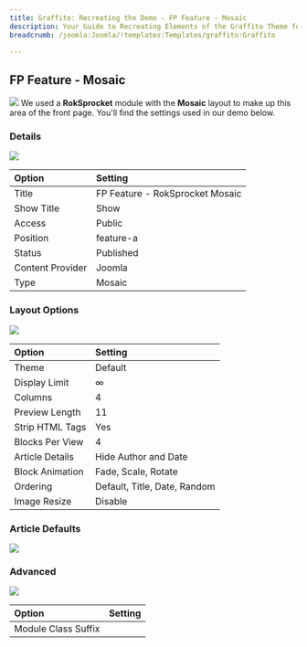 ```yaml
---
title: Graffito: Recreating the Demo - FP Feature - Mosaic
description: Your Guide to Recreating Elements of the Graffito Theme for Joomla
breadcrumb: /joomla:Joomla/!templates:Templates/graffito:Graffito

---
```


FP Feature - Mosaic
-----
![][demo]
We used a **RokSprocket** module with the **Mosaic** layout to make up this area of the front page. You'll find the settings used in our demo below.

### Details
![][demo2]

| Option           | Setting                         |  
| :--------------- | :------------------------------ |  
| Title            | FP Feature - RokSprocket Mosaic |  
| Show Title       | Show                            |  
| Access           | Public                          |  
| Position         | feature-a                       |  
| Status           | Published                       |  
| Content Provider | Joomla                          |  
| Type             | Mosaic                          |  

### Layout Options
![][demo3]

| Option          | Setting                      |  
| :-------------- | :--------------------------- |  
| Theme           | Default                      |  
| Display Limit   | ∞                            |  
| Columns         | 4                            |  
| Preview Length  | 11                           |  
| Strip HTML Tags | Yes                          |  
| Blocks Per View | 4                            |  
| Article Details | Hide Author and Date         |  
| Block Animation | Fade, Scale, Rotate          |  
| Ordering        | Default, Title, Date, Random |  
| Image Resize    | Disable                      |  

### Article Defaults
![][demo4]

### Advanced
![][demo5]

| Option              | Setting |  
| :------------------ | :------ |  
| Module Class Suffix |         |

[demo]: assets/demo_3.jpeg
[demo2]: assets/mosaic_1.jpeg
[demo3]: assets/mosaic_2.jpeg
[demo4]: assets/mosaic_3.jpeg
[demo5]: assets/mosaic_4.jpeg
